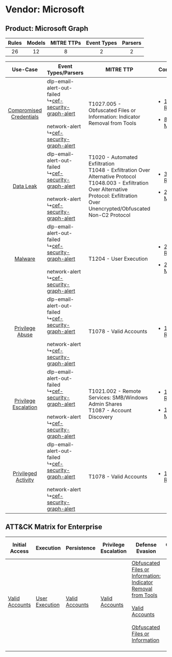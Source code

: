 Vendor: Microsoft
=================
Product: Microsoft Graph
------------------------
| Rules | Models | MITRE TTPs | Event Types | Parsers |
|:-----:|:------:|:----------:|:-----------:|:-------:|
|  26   |   12   |     8      |      2      |    2    |

|    Use-Case    | Event Types/Parsers    | MITRE TTP    | Content    |
|:----:| ---- | ---- | ---- |
| [Compromised Credentials](../../../UseCases/uc_compromised_credentials.md) |  dlp-email-alert-out-failed<br> ↳[cef-security-graph-alert](Ps/pC_cefsecuritygraphalert.md)<br><br> network-alert<br> ↳[cef-security-graph-alert](Ps/pC_cefsecuritygraphalert.md)<br> | T1027.005 - Obfuscated Files or Information: Indicator Removal from Tools<br>    | [<ul><li>19 Rules</li></ul><ul><li>8 Models</li></ul>](RM/r_m_microsoft_microsoft_graph_Compromised_Credentials.md) |
|    [Data Leak](../../../UseCases/uc_data_leak.md)    |  dlp-email-alert-out-failed<br> ↳[cef-security-graph-alert](Ps/pC_cefsecuritygraphalert.md)<br><br> network-alert<br> ↳[cef-security-graph-alert](Ps/pC_cefsecuritygraphalert.md)<br> | T1020 - Automated Exfiltration<br>T1048 - Exfiltration Over Alternative Protocol<br>T1048.003 - Exfiltration Over Alternative Protocol: Exfiltration Over Unencrypted/Obfuscated Non-C2 Protocol<br> | [<ul><li>3 Rules</li></ul><ul><li>2 Models</li></ul>](RM/r_m_microsoft_microsoft_graph_Data_Leak.md)    |
|    [Malware](../../../UseCases/uc_malware.md)    |  dlp-email-alert-out-failed<br> ↳[cef-security-graph-alert](Ps/pC_cefsecuritygraphalert.md)<br><br> network-alert<br> ↳[cef-security-graph-alert](Ps/pC_cefsecuritygraphalert.md)<br> | T1204 - User Execution<br>    | [<ul><li>2 Rules</li></ul><ul><li>2 Models</li></ul>](RM/r_m_microsoft_microsoft_graph_Malware.md)    |
|         [Privilege Abuse](../../../UseCases/uc_privilege_abuse.md)         |  dlp-email-alert-out-failed<br> ↳[cef-security-graph-alert](Ps/pC_cefsecuritygraphalert.md)<br><br> network-alert<br> ↳[cef-security-graph-alert](Ps/pC_cefsecuritygraphalert.md)<br> | T1078 - Valid Accounts<br>    | [<ul><li>1 Rules</li></ul>](RM/r_m_microsoft_microsoft_graph_Privilege_Abuse.md)    |
|    [Privilege Escalation](../../../UseCases/uc_privilege_escalation.md)    |  dlp-email-alert-out-failed<br> ↳[cef-security-graph-alert](Ps/pC_cefsecuritygraphalert.md)<br><br> network-alert<br> ↳[cef-security-graph-alert](Ps/pC_cefsecuritygraphalert.md)<br> | T1021.002 - Remote Services: SMB/Windows Admin Shares<br>T1087 - Account Discovery<br>    | [<ul><li>1 Rules</li></ul><ul><li>1 Models</li></ul>](RM/r_m_microsoft_microsoft_graph_Privilege_Escalation.md)     |
|     [Privileged Activity](../../../UseCases/uc_privileged_activity.md)     |  dlp-email-alert-out-failed<br> ↳[cef-security-graph-alert](Ps/pC_cefsecuritygraphalert.md)<br><br> network-alert<br> ↳[cef-security-graph-alert](Ps/pC_cefsecuritygraphalert.md)<br> | T1078 - Valid Accounts<br>    | [<ul><li>1 Rules</li></ul>](RM/r_m_microsoft_microsoft_graph_Privileged_Activity.md)    |

ATT&CK Matrix for Enterprise
----------------------------
| Initial Access                                                      | Execution                                                           | Persistence                                                         | Privilege Escalation                                                | Defense Evasion                                                                                                                                                                                                                                                               | Credential Access | Discovery                                                              | Lateral Movement                                                                                                                                                       | Collection | Command and Control | Exfiltration                                                                                                                                                                                                                                                                                                                    | Impact |
| ------------------------------------------------------------------- | ------------------------------------------------------------------- | ------------------------------------------------------------------- | ------------------------------------------------------------------- | ----------------------------------------------------------------------------------------------------------------------------------------------------------------------------------------------------------------------------------------------------------------------------- | ----------------- | ---------------------------------------------------------------------- | ---------------------------------------------------------------------------------------------------------------------------------------------------------------------- | ---------- | ------------------- | ------------------------------------------------------------------------------------------------------------------------------------------------------------------------------------------------------------------------------------------------------------------------------------------------------------------------------- | ------ |
| [Valid Accounts](https://attack.mitre.org/techniques/T1078)<br><br> | [User Execution](https://attack.mitre.org/techniques/T1204)<br><br> | [Valid Accounts](https://attack.mitre.org/techniques/T1078)<br><br> | [Valid Accounts](https://attack.mitre.org/techniques/T1078)<br><br> | [Obfuscated Files or Information: Indicator Removal from Tools](https://attack.mitre.org/techniques/T1027/005)<br><br>[Valid Accounts](https://attack.mitre.org/techniques/T1078)<br><br>[Obfuscated Files or Information](https://attack.mitre.org/techniques/T1027)<br><br> |                   | [Account Discovery](https://attack.mitre.org/techniques/T1087)<br><br> | [Remote Services](https://attack.mitre.org/techniques/T1021)<br><br>[Remote Services: SMB/Windows Admin Shares](https://attack.mitre.org/techniques/T1021/002)<br><br> |            |                     | [Exfiltration Over Alternative Protocol](https://attack.mitre.org/techniques/T1048)<br><br>[Exfiltration Over Alternative Protocol: Exfiltration Over Unencrypted/Obfuscated Non-C2 Protocol](https://attack.mitre.org/techniques/T1048/003)<br><br>[Automated Exfiltration](https://attack.mitre.org/techniques/T1020)<br><br> |        |